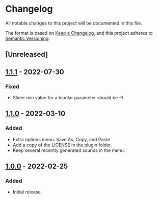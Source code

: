 # Changelog
All notable changes to this project will be documented in this file.

The format is based on [Keep a Changelog](https://keepachangelog.com/en/1.0.0/),
and this project adheres to [Semantic Versioning](https://semver.org/spec/v2.0.0.html).

## [Unreleased]

## [1.1.1] - 2022-07-30
### Fixed
- Slider min value for a bipolar parameter should be -1.

## [1.1.0] - 2022-03-10
### Added
- Extra options menu: Save As, Copy, and Paste.
- Add a copy of the LICENSE in the plugin folder.
- Keep several recently generated sounds in the menu.

## [1.0.0] - 2022-02-25
### Added
- Initial release.

[1.0.0]: https://github.com/timothyqiu/gdfxr/releases/tag/1.0
[1.1.0]: https://github.com/timothyqiu/gdfxr/releases/tag/1.1
[1.1.1]: https://github.com/timothyqiu/gdfxr/releases/tag/1.1.1

